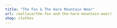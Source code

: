 ```yaml
---
title: "The Fox & The Hare Mountain Wear"
url: /wallace/the-fox-and-the-hare-mountain-wear/
shop: clothes
---
```

